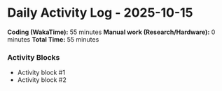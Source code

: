 # Daily Activity Log - 2025-10-15

**Coding (WakaTime):** 55 minutes
**Manual work (Research/Hardware):** 0 minutes
**Total Time:** 55 minutes

### Activity Blocks
- Activity block #1
- Activity block #2
